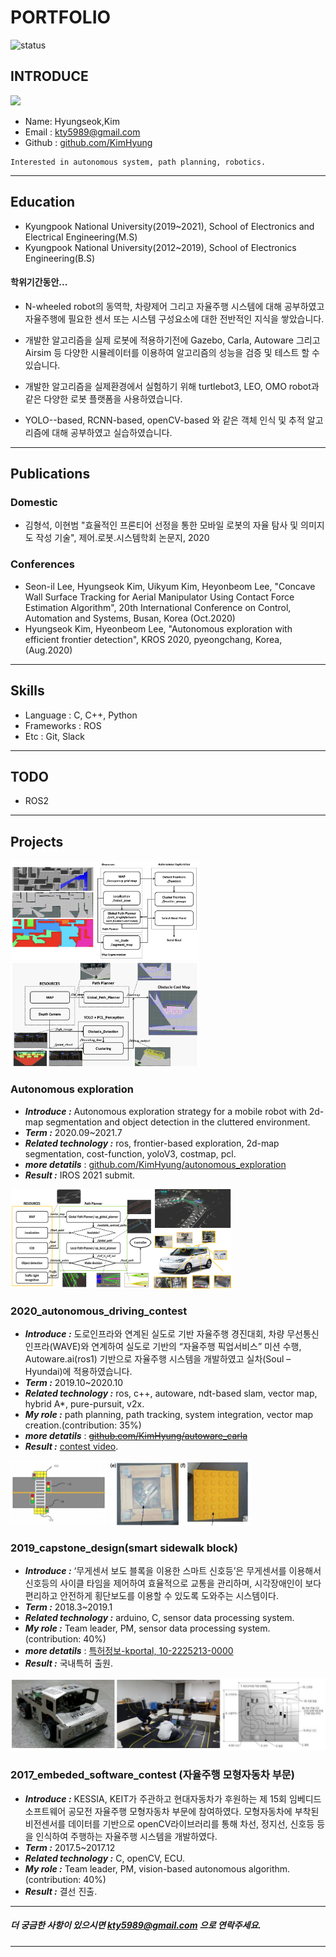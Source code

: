 # PORTFOLIO
![status](https://img.shields.io/badge/looking_for_job-yellowgreen.svg)
 
## INTRODUCE
<img src = "https://avatars.githubusercontent.com/u/18005412?v=4" width="20%">

- Name: Hyungseok,Kim
- Email : kty5989@gmail.com
- Github : [github.com/KimHyung](https://github.com/KimHyung)

```
Interested in autonomous system, path planning, robotics.
```
---
## Education
-   Kyungpook National University(2019~2021), School of Electronics and Electrical Engineering(M.S)
-   Kyungpook National University(2012~2019), School of Electronics Engineering(B.S)

#### 학위기간동안...

- N-wheeled robot의 동역학, 차량제어 그리고 자율주행 시스템에 대해 공부하였고 자율주행에 필요한 센서 또는 시스템 구성요소에 대한 전반적인 지식을 쌓았습니다. 

- 개발한 알고리즘을 실제 로봇에 적용하기전에 Gazebo, Carla, Autoware 그리고 Airsim 등 다양한 시뮬레이터를 이용하여 알고리즘의 성능을 검증 및 테스트 할 수 있습니다.

- 개발한 알고리즘을 실제환경에서 실험하기 위해 turtlebot3, LEO, OMO robot과 같은 다양한 로봇 플랫폼을 사용하였습니다.

- YOLO--based, RCNN-based, openCV-based 와 같은 객체 인식 및 추적 알고리즘에 대해 공부하였고 실습하였습니다.
---
## Publications
### Domestic
-  김형석, 이현범 "효율적인 프론티어 선정을 통한 모바일 로봇의 자율 탐사 및 의미지도 작성 기술", 제어.로봇.시스템학회 논문지, 2020
### Conferences
- Seon-il Lee, Hyungseok Kim, Uikyum Kim, Heyonbeom Lee, "Concave Wall Surface Tracking for Aerial Manipulator Using Contact Force Estimation Algorithm", 20th International Conference on Control, Automation and Systems, Busan, Korea (Oct.2020)
- Hyungseok Kim, Hyeonbeom Lee, "Autonomous exploration with efficient frontier detection", KROS 2020, pyeongchang, Korea, (Aug.2020)
---

## Skills
-   Language : C, C++, Python
-   Frameworks : ROS
-  Etc : Git, Slack

---
## TODO
-   ROS2
  
---
## Projects
<img src = "./projects/2021_autonomous_exploration/images/1.jpg" width="60%">
<img src = "./projects/2021_autonomous_exploration/images/2.jpg" width="60%">

### Autonomous exploration
-   ***Introduce :*** Autonomous exploration strategy for a mobile robot with 2d-map segmentation and object detection in the cluttered environment.
-   ***Term :*** 2020.09~2021.7
-   ***Related technology :*** ros, frontier-based exploration, 2d-map segmentation, cost-function, yoloV3, costmap, pcl.
-   ***more detatils*** :  [github.com/KimHyung/autonomous_exploration](https://github.com/KimHyung/autonomous_exploration)
-   ***Result :*** IROS 2021 submit.

<img src = "./projects/2020_autonomous_driving_contest/images/1.png" width="70%">

### 2020_autonomous_driving_contest
-   ***Introduce :*** 도로인프라와 연계된 실도로 기반 자율주행 경진대회, 차량 무선통신 인프라(WAVE)와 연계하여 실도로 기반의 “자율주행 픽업서비스” 미션 수행, Autoware.ai(ros1) 기반으로 자율주행 시스템을 개발하였고 실차(Soul – Hyundai)에 적용하였습니다.
-   ***Term :*** 2019.10~2020.10
-   ***Related technology :*** ros, c++, autoware, ndt-based slam, vector map, hybrid A*, pure-pursuit, v2x.
-   ***My role :*** path planning, path tracking, system integration, vector map creation.(contribution: 35%)
-   ***more detatils*** : <strike>[github.com/KimHyung/autoware_carla](https://github.com/KimHyung/autoware_carla)</strike>
-   ***Result :*** [contest video](https://www.youtube.com/watch?v=usnD_GxowE0).

<img src = "./projects/2019_capstone_design/images/1.png" width="30.7%">
<img src = "./projects/2019_capstone_design/images/2.png" width="45%">

### 2019_capstone_design(smart sidewalk block)
-   ***Introduce :*** ‘무게센서 보도 블록을 이용한 스마트 신호등’은 무게센서를 이용해서 신호등의 사이클 타임을 제어하여 효율적으로 교통을 관리하며, 시각장애인이 보다 편리하고 안전하게 횡단보도를 이용할 수 있도록 도와주는 시스템이다.
-   ***Term :*** 2018.3~2019.1
-   ***Related technology :*** arduino, C, sensor data processing system.
-   ***My role :*** Team leader, PM, sensor data processing system.(contribution: 40%)
-   ***more detatils*** :  [특허정보-kportal, 10-2225213-0000](http://kportal.kipris.or.kr/kportal/search/total_search.do)
-   ***Result :*** 국내특허 출원.

<img src = "./projects/2017_embeded_software_contest/images/4.png" width="">

### 2017_embeded_software_contest (자율주행 모형자동차 부문)
-   ***Introduce :*** KESSIA, KEIT가 주관하고 현대자동차가 후원하는 제 15회 임베디드 소프트웨어 공모전 자율주행 모형자동차 부문에 참여하였다. 모형자동차에 부착된 비전센서를 데이터를 기반으로 openCV라이브러리를 통해 차선, 정지선, 신호등 등을 인식하여 주행하는 자율주행 시스템을 개발하였다. 
-   ***Term :*** 2017.5~2017.12
-   ***Related technology :*** C, openCV, ECU.
-   ***My role :*** Team leader, PM, vision-based autonomous algorithm.(contribution: 40%)
-   ***Result :*** 결선 진출.
---
##### 더 궁금한 사항이 있으시면 kty5989@gmail.com 으로 연락주세요.
##### 
---
 